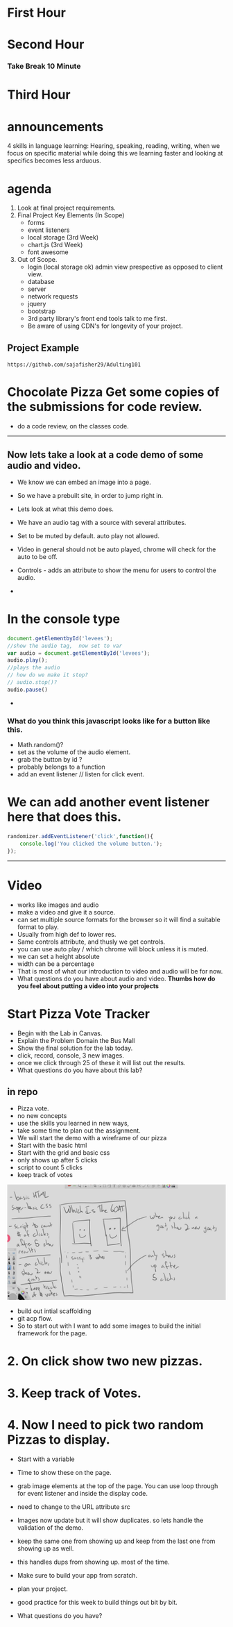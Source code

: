 # First Hour


# Second Hour

### Take Break 10 Minute


# Third Hour







# announcements
 4 skills in language learning: Hearing, speaking, reading, writing, when we focus on specific material while doing this we learning faster and looking at specifics becomes less arduous. 

# agenda
1. Look at final project requirements. 
2. Final Project Key Elements (In Scope)
    - forms
    - event listeners
    - local storage (3rd Week)
    - chart.js (3rd Week)
    - font awesome
3. Out of Scope. 
    - login (local storage ok) admin view prespective as opposed to client view. 
    - database
    - server 
    - network requests
    - jquery
    - bootstrap
    - 3rd party library's front end tools talk to me first. 
    - Be aware of using CDN's for longevity of your project. 
## Project Example 
    https://github.com/sajafisher29/Adulting101


# Chocolate Pizza Get some copies of the submissions for code review. 
- do a code review, on the classes code.

---
## Now lets take a look at a code demo of some audio and video. 
- We know we can embed an image into a page. 
- So we have a prebuilt site, in order to jump right in. 
- Lets look at what this demo does. 
- We have an audio tag with a source with several attributes. 
- Set to be muted by default. auto play not allowed. 
- Video in general should not be auto played, chrome will check for the auto to be off. 
- Controls - adds an attribute to show the menu for users to control the audio. 

-
# In the console type 

```js 
document.getElementbyId('levees');
//show the audio tag,  now set to var
var audio = document.getElementById('levees');
audio.play();
//plays the audio
// how do we make it stop?
// audio.stop()?
audio.pause()

```
-
### What do you think this javascript looks like for a button like this. 
- Math.random()?
- set as the volume of the audio element.
- grab the button by id ? 
- probably belongs to a function 
- add an event listener // listen for click event. 


# We can add another event listener here that does this. 
```js
randomizer.addEventListener('click',function(){
    console.log('You clicked the volume button.');
});
```

---

# Video 
- works like images and audio 
- make a video and give it a source. 
- can set multiple source formats for the browser so it will find a suitable format to play. 
- Usually from high def to lower res. 
- Same controls attribute, and thusly we get controls. 
- you can use auto play / which chrome will block unless it is muted. 
- we can set a height absolute
- width can be a percentage
- That is most of what our introduction to video and audio will be for now. 
- What questions do you have about audio and video. 
 **Thumbs how do you feel about putting a video into your projects**

 # Start Pizza Vote Tracker
 - Begin with the Lab in Canvas. 
 - Explain the Problem Domain the Bus Mall
 - Show the final solution for the lab today. 
 - click, record, console, 3 new images.
 - once we click through 25 of these it will list out the results. 
 - What questions do you have about this lab? 

 ## in repo
 - Pizza vote. 
 -  no new concepts
 - use the skills you learned in new ways, 
 - take some time to plan out the assignment. 
 - We will start the demo with a wireframe of our pizza 
 - Start with the basic html
 - Start with the grid and basic css 
 - only shows up after 5 clicks
 - script to count 5 clicks 
 - keep track of votes

 ![wireFrame](goatWireFrame.png)

- build out intial scaffolding
- git acp flow. 
- So to start out with I want to add some images to build the initial framework for the page. 
 
# 2. On click show two new pizzas. 

# 3. Keep track of Votes.

# 4. Now I need to pick two random Pizzas to display. 
- Start with a variable
- Time to show these on the page. 
- grab image elements at the top of the page. You can use loop through for event listener and inside the display code.

- need to change to the URL attribute src
- Images now update but it will show duplicates. so lets handle the validation of the demo. 
- keep the same one from showing up and keep from the last one from showing up as well. 
- this handles dups from showing up. most of the time.

- Make sure to build your app from scratch.  
- plan your project. 
- good practice for this week to build things out bit by bit. 
- What questions do you have? 
